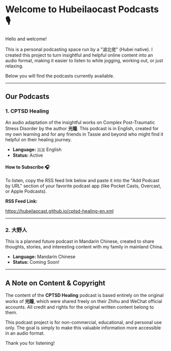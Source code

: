 # Welcome to Hubeilaocast Podcasts 🎙️

Hello and welcome!

This is a personal podcasting space run by a "湖北佬" (Hubei native). I created this project to turn insightful and helpful online content into an audio format, making it easier to listen to while jogging, working out, or just relaxing.

Below you will find the podcasts currently available.

---

## Our Podcasts

### 1. CPTSD Healing

An audio adaptation of the insightful works on Complex Post-Traumatic Stress Disorder by the author **光瞳**. This podcast is in English, created for my own learning and for any friends in Tassie and beyond who might find it helpful on their healing journey.

* **Language:** 🇬🇧 English
* **Status:** Active

#### **How to Subscribe 🎧**

To listen, copy the RSS feed link below and paste it into the "Add Podcast by URL" section of your favorite podcast app (like Pocket Casts, Overcast, or Apple Podcasts).

**RSS Feed Link:**

https://hubeilaocast.github.io/cptsd-healing-en.xml


---

### 2. 大野人

This is a planned future podcast in Mandarin Chinese, created to share thoughts, stories, and interesting content with my family in mainland China.

* **Language:** Mandarin Chinese
* **Status:** Coming Soon!

---

## A Note on Content & Copyright

The content of the **CPTSD Healing** podcast is based entirely on the original works of **光瞳**, which were shared freely on their Zhihu and WeChat official accounts. All credit and rights for the original written content belong to them.

This podcast project is for non-commercial, educational, and personal use only. The goal is simply to make this valuable information more accessible in an audio format.

Thank you for listening!